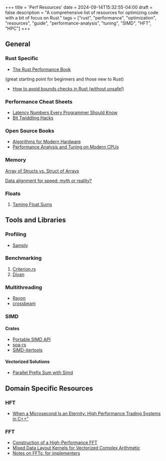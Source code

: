 +++
title = 'Perf Resources'
date = 2024-09-14T15:32:55-04:00
draft = false
description = "A comprehensive list of resources for optimizing code with a bit of focus on Rust."
tags = ["rust", "performance", "optimization", "resources", "guide", "performance-analysis", "tuning", "SIMD", "HFT", "HPC"]
+++

## General

### Rust Specific

* [The Rust Performance Book](https://nnethercote.github.io/perf-book)

(great starting point for beginners and those new to Rust)

* [How to avoid bounds checks in Rust (without unsafe!)](https://shnatsel.medium.com/how-to-avoid-bounds-checks-in-rust-without-unsafe-f65e618b4c1e)

### Performance Cheat Sheets

* [Latency Numbers Every Programmer Should Know](https://gist.github.com/jboner/2841832)
* [Bit Twiddling Hacks](https://graphics.stanford.edu/~seander/bithacks.html)

### Open Source Books

* [Algorithms for Modern Hardware](https://en.algorithmica.org/hpc/)
* [Performance Analysis and Tuning on Modern CPUs](https://faculty.cs.niu.edu/~winans/notes/patmc.pdf)

### Memory

[Array of Structs vs. Struct of Arrays](https://github.com/tim-harding/soa-rs?tab=readme-ov-file#what-is-soa)

[Data alignment for speed: myth or reality?](https://lemire.me/blog/2012/05/31/data-alignment-for-speed-myth-or-reality/)

### Floats

1. [Taming Float Sums](https://orlp.net/blog/taming-float-sums/)

## Tools and Libraries

### Profiling

* [Samply](https://github.com/mstange/samply)

### Benchmarking

1. [Criterion.rs](https://bheisler.github.io/criterion.rs/book/)
2. [Divan](https://github.com/nvzqz/divan)

### Multithreading

* [Rayon](https://docs.rs/rayon)
* [crossbeam](https://crates.io/crates/crossbeam)

### SIMD

#### Crates

* [Portable SIMD API](https://rust-lang.github.io/portable-simd/core_simd/simd/index.html)
* [soa-rs](https://github.com/tim-harding/soa-rs)
* [SIMD-itertools](https://github.com/LaihoE/SIMD-itertools)

#### Vectorized Solutions

* [Parallel Prefix Sum with Simd](https://www.adms-conf.org/2020-camera-ready/ADMS20_05.pdf)

## Domain Specific Resources

### HFT

* [When a Microsecond Is an Eternity: High Performance Trading Systems in C++”](https://www.youtube.com/watch?v=NH1Tta7purM)

### FFT

* [Construction of a High-Performance FFT](https://edp.org/work/Construction.pdf)
* [Mixed Data Layout Kernels for Vectorized Complex Arithmetic](https://spiral.ece.cmu.edu/pub-spiral/pubfile/hpec_2017_tp_288.pdf)
* [Notes on FFTs: for implementers](https://fgiesen.wordpress.com/2023/03/19/notes-on-ffts-for-implementers/)
